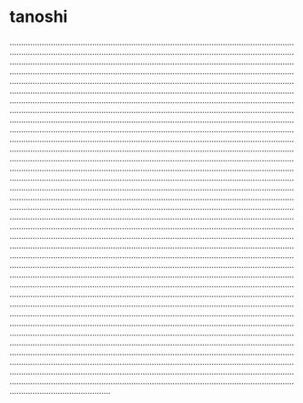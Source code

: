 # tanoshi

............................................................................................................................................................................................................................................................................................................................................................................................................................................................................................................................................................................................................................................................................................................................................................................................................................................................................................................................................................................................................................................................................................................................................................................................................................................................................................................................................................................................................................................................................................................................................................................................................................................................................................................................................................................................................................................................................................................................................................................................................................................................................................................................................................................................................................................................................................................................................................................................................................................................................................................................................................................................................................................................................................................................................................................................................................................................................................................................................................................................................................................................................................................................................................................................................................................................................................................................................................................................................................................................................................................................................................................................................................................................................................................................................................................................................................................................................................................................................................................................................................................................................................................................................................................................................................................................................................................................................................................................................................................................................................................................................................................................................................................................................................
